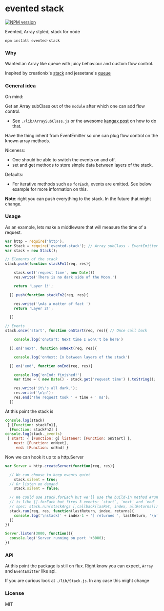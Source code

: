 # evented stack

 [![NPM version](https://badge.fury.io/js/evented-stack.svg)](http://badge.fury.io/js/evented-stack)

 Evented, Array styled, stack for node

  ```shell
  npm install evented-stack
  ```

### Why
  Wanted an Array like queue with juicy behaviour and custom flow control.

  Inspired by creationix's [stack](https://www.npmjs.org/package/stack)
  and jessetane's [queue](https://www.npmjs.org/package/queue)

### General idea

On mind:

Get an Array subClass out of the `module` after which one can add flow control.

 * See `./lib/ArraySubClass.js` or the awesome [kangax post](http://perfectionkills.com/how-ecmascript-5-still-does-not-allow-to-subclass-an-array/) on how to do that.

Have the thing inherit from EventEmitter so one can plug flow control on the known array methods.

Niceness:

  * One should be able to switch the events on and off.
  * set and get methods to store simple data between layers of the stack.

Defaults:

  * For iterative methods such as `forEach`, events are emitted. See below example for
  more information on this.

<b>Note</b>: right you can push everything to the stack. In the future
that might change.

### Usage

 As an example, lets make a middleware that will measure the time of a request.

```js
var http = require('http');
var Stack = require('evented-stack'); // Array subClass - EventEmitter
var stack = new Stack();

// Elements of the stack
stack.push(function stackFn1(req, res){

    stack.set('request time', new Date())
    res.write('There is no dark side of the Moon.')

    return 'Layer 1!';

  }).push(function stackFn2(req, res){

    res.write('\nAs a matter of fact ')
    return 'Layer 2!';

  })

// Events
stack.once('start', function onStart(req, res){ // Once call back

    console.log('onStart: Next time I won\'t be here')

  }).on('next', function onNext(req, res){

    console.log('onNext: In between layers of the stack')

  }).on('end', function onEnd(req, res){

    console.log('onEnd: finished!')
    var time = ( new Date() - stack.get('request time') ).toString();

    res.write('it\'s all dark.');
    res.write('\n\n');
    res.end('The request took ' + time + ' ms');
  })

```

At this point the stack is
```js
console.log(stack)
 [ [Function: stackFn1],
  [Function: stackFn2] ]
console.log(stack._events)
 { start: { [Function: g] listener: [Function: onStart] },
    next: [Function: onNext],
     end: [Function: onEnd] }
```

Now we can hook it up to a http.Server
```js
var Server = http.createServer(function(req, res){

  // We can choose to keep events quiet
    stack.silent = true;
  // Or listen on demand
    stack.silent = false;

  // We could use stack.forEach but we'll use the build-in method #run
  // is like [].forEach but fires 3 events: `start`, `next` and `end`
  // spec: stack.run(stackArgs [,callback(lasRet, index, allReturns)])
  stack.run(req, res, function(lastReturn, index, returns){
    console.log('\nstack[' + index-1 + '] returned ', lastReturn, '\n');
  })
})

Server.listen(3000, function(){
  console.log('Server running on port '+3000);
})
```

### API

At this point the package is still on flux. Right know you can expect, `Array`
and `EventEmitter` like api.

If you are curious look at `./lib/Stack.js`. In any case this might change

### License
 MIT